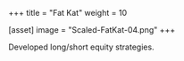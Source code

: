 +++
title = "Fat Kat"
weight = 10

[asset]
  image = "Scaled-FatKat-04.png"
+++

Developed long/short equity strategies. 